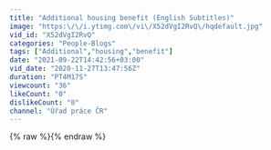 ```yaml
---
title: "Additional housing benefit (English Subtitles)"
image: "https:\/\/i.ytimg.com\/vi\/X52dVgI2RvQ\/hqdefault.jpg"
vid_id: "X52dVgI2RvQ"
categories: "People-Blogs"
tags: ["Additional","housing","benefit"]
date: "2021-09-22T14:42:56+03:00"
vid_date: "2020-11-27T13:47:56Z"
duration: "PT4M17S"
viewcount: "36"
likeCount: "0"
dislikeCount: "0"
channel: "Úřad práce ČR"
---
```

{% raw %}{% endraw %}
